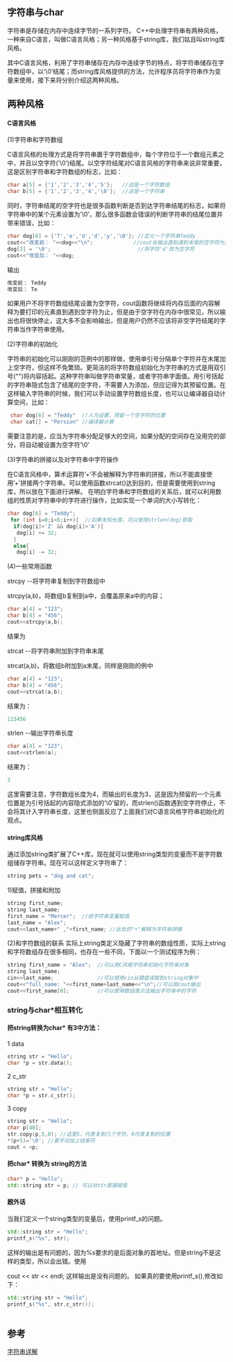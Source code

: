 ## 字符串与char

字符串是存储在内存中连续字节的一系列字符。 C++中处理字符串有两种风格，一种来自C语言，叫做C语言风格；另一种风格基于string库，我们姑且叫string库风格。

其中C语言风格，利用了字符串储存在内存中连续字节的特点，将字符串储存在字符数组中，以‘\0’结尾；而string库风格提供的方法，允许程序员将字符串作为变量来使用，接下来将分别介绍这两种风格。

## 两种风格

#### C语言风格

(1)字符串和字符数组

C语言风格的处理方式是将字符串置于字符数组中，每个字符位于一个数组元素之中，并且以空字符(’\0’)结尾。以空字符结尾对C语言风格的字符串来说非常重要，这是区别字符串和字符数组的标志，比如：
```cpp
char a[5] = {'1','2','3','4','5'};   //这是一个字符数组
char b[5] = {'1','2','3','4','\0'};  //这是一个字符串
```


同时，字符串结尾的空字符也是很多函数判断是否到达字符串结尾的标志，如果将字符串中的某个元素设置为’\0’，那么很多函数会错误的判断字符串的结尾位置并带来错误，比如：
```cpp
char dog[6] = {'T','e','d','d','y','\0'}; //定义一个字符串Teddy
cout<<"改变前： "<<dog<<"\n";             //cout会输出直到遇到末尾的空字符为止
dog[2] = '\0';                            //将字符'd'改为空字符
cout<<"改变后： "<<dog;
```
输出
```cpp
改变前： Teddy
改变后： Te
```
如果用户不将字符数组结尾设置为空字符，cout函数将继续将内存后面的内容解释为要打印的元素直到遇到空字符为止，但是由于空字符在内存中很常见，所以输出也将很快停止，这大多不会影响输出，但是用户仍然不应该将非空字符结尾的字符串当作字符串使用。

(2)字符串的初始化

字符串的初始化可以刚刚的范例中的那样做，使用单引号分隔单个字符并在末尾加上空字符，但这样不免繁琐。更简洁的将字符数组初始化为字符串的方式是用双引号("")将内容括起。这种字符串叫做字符串常量，或者字符串字面值。用引号括起的字符串隐式包含了结尾的空字符，不需要人为添加，但应记得为其预留位置。在这样输入字符串的时候，我们可以手动设置字符数组长度，也可以让编译器自动计算空间，比如：
```cpp
 char dog[6] = "Teddy"  //人为设置，预留一个空字符的位置
 char cat[] = "Persion" //编译器计算 
```
需要注意的是，应当为字符串分配足够大的空间，如果分配的空间存在没用完的部分，将自动被设置为空字符’\0’

(3)字符串的拼接以及对字符串中字符操作

在C语言风格中，算术运算符’+‘不会被解释为字符串的拼接，所以不能直接使用’+'拼接两个字符串。可以使用函数strcat()达到目的，但是需要使用到string库，所以放在下面进行讲解。
在明白字符串和字符数组的关系后，就可以利用数组的性质对字符串中的字符进行操作，比如实现一个单词的大小写转化：
```cpp
char dog[6] = "Teddy"; 
 for (int i=0;i<6;i++){  //如果未知长度，可以使用strlen(dog)获取
  if(dog[i]<'Z' && dog[i]>'A'){
   dog[i] += 32;
  }
  else{
   dog[i] -= 32;
```
(4)一些常用函数

strcpy --将字符串复制到字符数组中

strcpy(a,b)，将数组b复制到a中，会覆盖原来a中的内容；
```cpp
char a[4] = "123";
char b[4] = "456";
cout<<strcpy(a,b);
```
结果为

strcat --将字符串附加到字符串末尾

strcat(a,b)，将数组b附加到a末尾，同样是刚刚的例中
```cpp
char a[4] = "123";
char b[4] = "456";
cout<<strcat(a,b);
```
结果为：
```cpp
123456
```
strlen --输出字符串长度
```cpp
char a[4] = "123";
cout<<strlen(a);
```
结果为：
```cpp
3
```
这里需要注意，字符数组长度为4，而输出的长度为3，这是因为预留的一个元素位置是为引号括起的内容隐式添加的’\0’留的，而strlen()函数遇到空字符停止，不会将其计入字符串长度，这里也侧面反应了上面我们对C语言风格字符串初始化的观点。

#### string库风格
通过添加string类扩展了C++库，现在就可以使用string类型的变量而不是字符数组储存字符串。现在可以这样定义字符串了：
```cpp
string pets = "dog and cat";
```
1)赋值，拼接和附加
```cpp
string first_name;
string last_name;
first_name = "Mercer";  //给字符串变量赋值
last_name = "Alex";
cout<<last_name+" ,"+first_name; //此处的"+"解释为字符串拼接
```
(2)和字符数组的联系
实际上string类定义隐藏了字符串的数组性质，实际上string和字符数组存在很多相同，也存在一些不同，下面以一个测试程序为例：
```cpp
string first_name = "Alex";  //可以用C风格字符串初始化字符串对象
string last_name;
cin>>last_name;              //可以使用cin从键盘读取到string对象中
cout<<"full_name: "<<first_name+last_name<<"\n";//可以用cout输出
cout<<first_name[0];         //可以使用数组表示法输出字符串中的字符
```

### string与char*相互转化

#### 把string转换为char* 有3中方法：
1 data
```cpp
string str = "Hello";
char *p = str.data();
```
2 c_str
```cpp
string str = "Hello";
char *p = str.c_str();
```
3 copy
```cpp
string str = "Hello";
char p[40];
str.copy(p,5,0); //这里5，代表复制几个字符，0代表复制的位置
*(p+5)='\0'; //要手动加上结束符
cout < <p;
```
#### 把char* 转换为 string的方法
```cpp
char* p = "Hello";
std::string str = p; // 可以对str直接赋值
```

#### 题外话

当我们定义一个string类型的变量后，使用printf_s的问题。
```cpp
std::string str = "Hello";
printf_s("%s", str);
```
这样的输出是有问题的，因为%s要求的是后面对象的首地址。但是string不是这样的类型，所以会出错。使用

cout << str << endl; 这样输出是没有问题的。
如果真的要使用printf_s(),修改如下：
```cpp
std::string str = "Hello";
printf_s("%s", str.c_str());
```
```cpp
```

## 参考
[字符串详解](https://blog.csdn.net/qq_46018836/article/details/105685783)